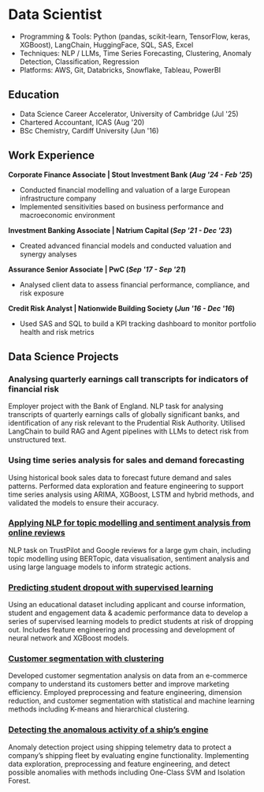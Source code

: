 # Data Scientist

* Programming & Tools: Python (pandas, scikit-learn, TensorFlow, keras, XGBoost), LangChain, HuggingFace, SQL, SAS, Excel
* Techniques: NLP / LLMs, Time Series Forecasting, Clustering, Anomaly Detection, Classification, Regression
* Platforms: AWS, Git, Databricks, Snowflake, Tableau, PowerBI


## Education
* Data Science Career Accelerator, University of Cambridge (Jul '25)
* Chartered Accountant, ICAS (Aug '20)
* BSc Chemistry, Cardiff University (Jun '16)

## Work Experience
**Corporate Finance Associate | Stout Investment Bank (_Aug '24 - Feb '25_)**
- Conducted financial modelling and valuation of a large European infrastructure company
- Implemented sensitivities based on business performance and macroeconomic environment
  
**Investment Banking Associate | Natrium Capital (_Sep '21 - Dec '23_)**
- Created advanced financial models and conducted valuation and synergy analyses
  
**Assurance Senior Associate | PwC (_Sep '17 - Sep '21_)**
- Analysed client data to assess financial performance, compliance, and risk exposure
  
**Credit Risk Analyst | Nationwide Building Society (_Jun '16 - Dec '16_)**
- Used SAS and SQL to build a KPI tracking dashboard to monitor portfolio health and risk metrics

## Data Science Projects
### Analysing quarterly earnings call transcripts for indicators of financial risk
Employer project with the Bank of England. NLP task for analysing transcripts of quarterly earnings calls of globally significant banks, and identification of any risk relevant to the Prudential Risk Authority. Utilised LangChain to build RAG and Agent pipelines with LLMs to detect risk from unstructured text.

### Using time series analysis for sales and demand forecasting
Using historical book sales data to forecast future demand and sales patterns. Performed data exploration and feature engineering to support time series analysis using ARIMA, XGBoost, LSTM and hybrid methods, and validated the models to ensure their accuracy.

### [Applying NLP for topic modelling and sentiment analysis from online reviews](https://github.com/tomjhagan/portfolio/blob/main/customer-review-analysis)
NLP task on TrustPilot and Google reviews for a large gym chain, including topic modelling using BERTopic, data visualisation, sentiment analysis and using large language models to inform strategic actions. 

### [Predicting student dropout with supervised learning](https://github.com/tomjhagan/portfolio/tree/main/predicting-student-dropout)
Using an educational dataset including applicant and course information, student and engagement data & academic performance data to develop a series of supervised learning models to predict students at risk of dropping out. Includes feature engineering and processing and development of neural network and XGBoost models.

### [Customer segmentation with clustering](https://github.com/tomjhagan/portfolio/tree/main/customer-segmentation-clustering)
Developed customer segmentation analysis on data from an e-commerce company to understand its customers better and improve marketing efficiency. Employed preprocessing and feature engineering, dimension reduction, and customer segmentation with statistical and machine learning methods including K-means and hierarchical clustering.

### [Detecting the anomalous activity of a ship’s engine](https://github.com/tomjhagan/portfolio/tree/main/anomalous-ship-telemetry)
Anomaly detection project using shipping telemetry data to protect a company’s shipping fleet by evaluating engine functionality. Implementing data exploration, preprocessing and feature engineering, and detect possible anomalies with methods including One-Class SVM and Isolation Forest.
